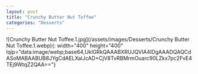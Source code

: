 ```yaml
---
layout: post
title: "Crunchy Butter Nut Toffee"
categories: "Desserts"
---
```

![Crunchy Butter Nut Toffee.1.jpg](/assets/images/Desserts/Crunchy Butter Nut Toffee.1.webp){: width="400" height="400" lqip="data:image/webp;base64,UklGRkQAAABXRUJQVlA4IDgAAADQAQCdASoMABAABUB8JYgCdAELXalJcAD+CjV8TvRBMrmOuarc90LZkx7pc2FvE4TEj9WtqZ2QAA=="}

